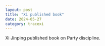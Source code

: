 ```yaml
---
layout: post
title: "Xi published book"
date: 2024-05-27
category: tracexi
---
```


Xi Jinping published book on Party discipline.